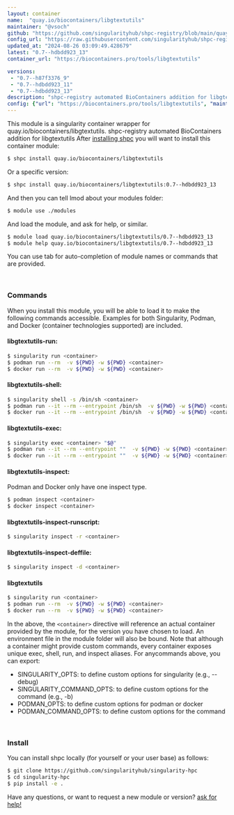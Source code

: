 ```yaml
---
layout: container
name:  "quay.io/biocontainers/libgtextutils"
maintainer: "@vsoch"
github: "https://github.com/singularityhub/shpc-registry/blob/main/quay.io/biocontainers/libgtextutils/container.yaml"
config_url: "https://raw.githubusercontent.com/singularityhub/shpc-registry/main/quay.io/biocontainers/libgtextutils/container.yaml"
updated_at: "2024-08-26 03:09:49.428679"
latest: "0.7--hdbdd923_13"
container_url: "https://biocontainers.pro/tools/libgtextutils"

versions:
 - "0.7--h87f3376_9"
 - "0.7--hdbdd923_11"
 - "0.7--hdbdd923_13"
description: "shpc-registry automated BioContainers addition for libgtextutils"
config: {"url": "https://biocontainers.pro/tools/libgtextutils", "maintainer": "@vsoch", "description": "shpc-registry automated BioContainers addition for libgtextutils", "latest": {"0.7--hdbdd923_13": "sha256:136d65d49c15930edb93cb7d1d710514a708f36795dae76dc06d21df04a485d3"}, "tags": {"0.7--h87f3376_9": "sha256:e0db5758a99daecf61134b07ec0d60f8086ec3be275199d0b9a2ac098bb985ec", "0.7--hdbdd923_11": "sha256:21f213713d3c59cccb13a5a5493e904012084a8d540393dea5ca6ef94844639e", "0.7--hdbdd923_13": "sha256:136d65d49c15930edb93cb7d1d710514a708f36795dae76dc06d21df04a485d3"}, "docker": "quay.io/biocontainers/libgtextutils"}
---
```


This module is a singularity container wrapper for quay.io/biocontainers/libgtextutils.
shpc-registry automated BioContainers addition for libgtextutils
After [installing shpc](#install) you will want to install this container module:


```bash
$ shpc install quay.io/biocontainers/libgtextutils
```

Or a specific version:

```bash
$ shpc install quay.io/biocontainers/libgtextutils:0.7--hdbdd923_13
```

And then you can tell lmod about your modules folder:

```bash
$ module use ./modules
```

And load the module, and ask for help, or similar.

```bash
$ module load quay.io/biocontainers/libgtextutils/0.7--hdbdd923_13
$ module help quay.io/biocontainers/libgtextutils/0.7--hdbdd923_13
```

You can use tab for auto-completion of module names or commands that are provided.

<br>

### Commands

When you install this module, you will be able to load it to make the following commands accessible.
Examples for both Singularity, Podman, and Docker (container technologies supported) are included.

#### libgtextutils-run:

```bash
$ singularity run <container>
$ podman run --rm  -v ${PWD} -w ${PWD} <container>
$ docker run --rm  -v ${PWD} -w ${PWD} <container>
```

#### libgtextutils-shell:

```bash
$ singularity shell -s /bin/sh <container>
$ podman run --it --rm --entrypoint /bin/sh  -v ${PWD} -w ${PWD} <container>
$ docker run --it --rm --entrypoint /bin/sh  -v ${PWD} -w ${PWD} <container>
```

#### libgtextutils-exec:

```bash
$ singularity exec <container> "$@"
$ podman run --it --rm --entrypoint ""  -v ${PWD} -w ${PWD} <container> "$@"
$ docker run --it --rm --entrypoint ""  -v ${PWD} -w ${PWD} <container> "$@"
```

#### libgtextutils-inspect:

Podman and Docker only have one inspect type.

```bash
$ podman inspect <container>
$ docker inspect <container>
```

#### libgtextutils-inspect-runscript:

```bash
$ singularity inspect -r <container>
```

#### libgtextutils-inspect-deffile:

```bash
$ singularity inspect -d <container>
```



#### libgtextutils

```bash
$ singularity run <container>
$ podman run --rm  -v ${PWD} -w ${PWD} <container>
$ docker run --rm  -v ${PWD} -w ${PWD} <container>
```


In the above, the `<container>` directive will reference an actual container provided
by the module, for the version you have chosen to load. An environment file in the
module folder will also be bound. Note that although a container
might provide custom commands, every container exposes unique exec, shell, run, and
inspect aliases. For anycommands above, you can export:

 - SINGULARITY_OPTS: to define custom options for singularity (e.g., --debug)
 - SINGULARITY_COMMAND_OPTS: to define custom options for the command (e.g., -b)
 - PODMAN_OPTS: to define custom options for podman or docker
 - PODMAN_COMMAND_OPTS: to define custom options for the command

<br>

### Install

You can install shpc locally (for yourself or your user base) as follows:

```bash
$ git clone https://github.com/singularityhub/singularity-hpc
$ cd singularity-hpc
$ pip install -e .
```

Have any questions, or want to request a new module or version? [ask for help!](https://github.com/singularityhub/singularity-hpc/issues)